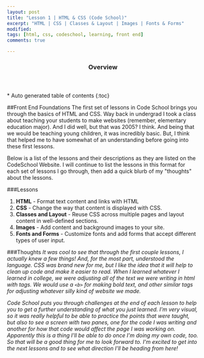 ```yaml
---
layout: post
title: "Lesson 1 | HTML & CSS (Code School)"
excerpt: "HTML | CSS | Classes & Layout | Images | Fonts & Forms"
modified: 
tags: [html, css, codeschool, learning, front end]
comments: true

---
```


<section id="table-of-contents" class="toc">
  <header>
    <h3>Overview</h3>
  </header>
<div id="drawer" markdown="1">
*  Auto generated table of contents
{:toc}
</div>
</section><!-- /#table-of-contents -->

##Front End Foundations
The first set of lessons in Code School brings you through the basics of HTML and CSS. Way back in undergrad I took a class about teaching your students to make websites (remember, elementary education major). And I did well, but that was 2005? I think. And being that we would be teaching young children, it was incredibly basic. But, I think that helped me to have somewhat of an understanding before going into these first lessons. 

Below is a list of the lessons and their descriptions as they are listed on the CodeSchool Website. I will continue to list the lessons in this format for each set of lessons I go through, then add a quick blurb of my "thoughts" about the lessons.

###Lessons
1. __HTML__ - Format text content and links with HTML
2. __CSS__ - Change the way that content is displayed with CSS.
3. __Classes and Layout__ - Reuse CSS across multiple pages and layout content in well-defined sections.
4. __Images__ - Add content and background images to your site.
5. __Fonts and Forms__ - Customize fonts and add forms that accept different types of user input.

###Thoughts
_It was cool to see that through the first couple lessons, I actually knew a few things! And, for the most part, understood the language. CSS was brand new for me, but I like the idea that it will help to clean up code and make it easier to read. When I learned whatever I learned in college, we were adjusting all of the text we were writing in html with tags. We would use a `<b>` for making bold text, and other similar tags for adjusting whatever silly kind of website we made._

_Code School puts you through challenges at the end of each lesson to help you to get a further understanding of what you just learned. I'm very visual, so it was really helpful to be able to practice the points that were taught, but also to see a screen with two panes, one for the code I was writing and another for how that code would affect the page I was working on. Apparently this is a thing I'll be able to do once I'm doing my own code, too. So that will be a good thing for me to look forward to. I'm excited to get into the next lessons and to see what direction I'll be heading from here!_  
